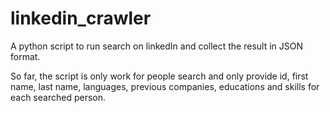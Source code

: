 linkedin_crawler
================

A python script to run search on linkedIn and collect the result in JSON format.

So far, the script is only work for people search and only provide id, first name, last name, languages, previous companies, educations and skills for each searched person.


